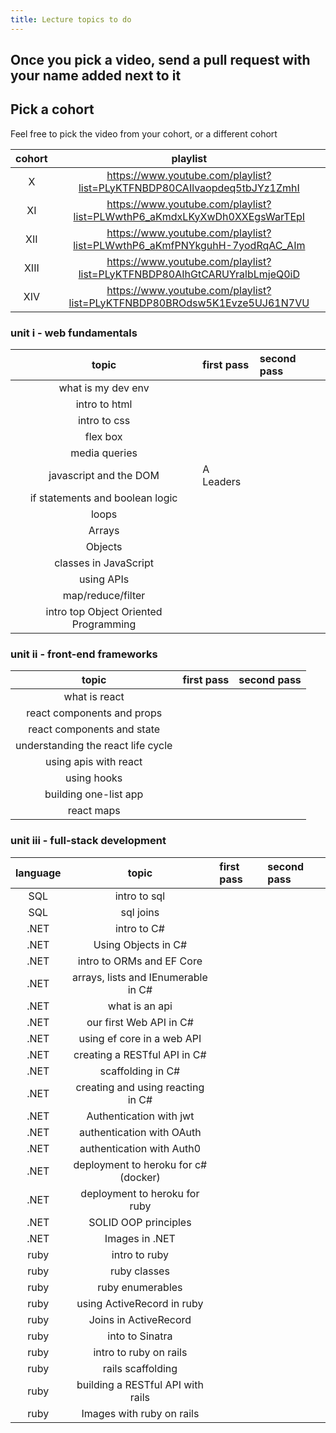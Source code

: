 ```yaml
---
title: Lecture topics to do
---
```


## Once you pick a video, send a pull request with your name added next to it

## Pick a cohort

Feel free to pick the video from your cohort, or a different cohort

| cohort |                                 playlist                                 |
| :----: | :----------------------------------------------------------------------: |
|   X    | https://www.youtube.com/playlist?list=PLyKTFNBDP80CAIlvaopdeq5tbJYz1ZmhI |
|   XI   | https://www.youtube.com/playlist?list=PLWwthP6_aKmdxLKyXwDh0XXEgsWarTEpI |
|  XII   | https://www.youtube.com/playlist?list=PLWwthP6_aKmfPNYkguhH-7yodRqAC_AIm |
|  XIII  | https://www.youtube.com/playlist?list=PLyKTFNBDP80AIhGtCARUYralbLmjeQ0iD |
|  XIV   | https://www.youtube.com/playlist?list=PLyKTFNBDP80BROdsw5K1Evze5UJ61N7VU |

### unit i - web fundamentals

|                 topic                 | first pass | second pass |
| :-----------------------------------: | :--------- | :---------- |
|          what is my dev env           |            |             |
|             intro to html             |            |             |
|             intro to css              |            |             |
|               flex box                |            |             |
|             media queries             |            |             |
|        javascript and the DOM         | A Leaders  |             |
|    if statements and boolean logic    |            |             |
|                 loops                 |            |             |
|                Arrays                 |            |             |
|                Objects                |            |             |
|         classes in JavaScript         |            |             |
|              using APIs               |            |             |
|           map/reduce/filter           |            |             |
| intro top Object Oriented Programming |            |             |

### unit ii - front-end frameworks

|               topic                | first pass | second pass |
| :--------------------------------: | :--------- | :---------- |
|           what is react            |            |             |
|     react components and props     |            |             |
|     react components and state     |            |             |
| understanding the react life cycle |            |             |
|       using apis with react        |            |             |
|            using hooks             |            |             |
|       building one-list app        |            |             |
|             react maps             |            |             |

### unit iii - full-stack development

| language |                topic                 | first pass | second pass |
| :------: | :----------------------------------: | :--------- | :---------- |
|   SQL    |             intro to sql             |            |             |
|   SQL    |              sql joins               |            |             |
|   .NET   |             intro to C#              |            |             |
|   .NET   |         Using Objects in C#          |            |             |
|   .NET   |      intro to ORMs and EF Core       |            |             |
|   .NET   | arrays, lists and IEnumerable in C#  |            |             |
|   .NET   |            what is an api            |            |             |
|   .NET   |       our first Web API in C#        |            |             |
|   .NET   |      using ef core in a web API      |            |             |
|   .NET   |     creating a RESTful API in C#     |            |             |
|   .NET   |          scaffolding in C#           |            |             |
|   .NET   |  creating and using reacting in C#   |            |             |
|   .NET   |       Authentication with jwt        |            |             |
|   .NET   |      authentication with OAuth       |            |             |
|   .NET   |      authentication with Auth0       |            |             |
|   .NET   | deployment to heroku for c# (docker) |            |             |
|   .NET   |    deployment to heroku for ruby     |            |             |
|   .NET   |         SOLID OOP principles         |            |             |
|   .NET   |            Images in .NET            |            |             |
|   ruby   |            intro to ruby             |            |             |
|   ruby   |             ruby classes             |            |             |
|   ruby   |           ruby enumerables           |            |             |
|   ruby   |      using ActiveRecord in ruby      |            |             |
|   ruby   |        Joins in ActiveRecord         |            |             |
|   ruby   |           into to Sinatra            |            |             |
|   ruby   |        intro to ruby on rails        |            |             |
|   ruby   |          rails scaffolding           |            |             |
|   ruby   |  building a RESTful API with rails   |            |             |
|   ruby   |      Images with ruby on rails       |            |             |
